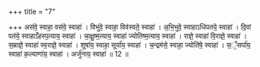+++
title = "7"

+++
अस॑वे॒ स्वाहा॒ वस॑वे॒ स्वाहा॑ । विभु॑वे॒ स्वाहा॒ विव॑स्वते॒ स्वाहा॑ । अ॒भि॒भुवे॒ स्वाहाऽधि॑पतये॒ स्वाहा॑ । दि॒वां  पत॑ये॒ स्वाहाऽँ॑हस्प॒त्याय॒ स्वाहा॑ । चा॒क्षु॒ष्म॒त्याय॒ स्वाहा॑ ज्योतिष्म॒त्याय॒ स्वाहा॑ । राज्ञे॒ स्वाहा॑ वि॒राज्ञे॒ स्वाहा॑ ।  स॒म्राज्ञे॒ स्वाहा॑ स्व॒राज्ञे॒ स्वाहा॑ । शूषा॑य॒ स्वाहा॒ सूर्या॑य॒ स्वाहा॑ । च॒न्द्रम॑से॒ स्वाहा॒ ज्योति॑षे॒ स्वाहा॑ । स॒ँ॒सर्पा॑य॒  स्वाहा॑ क॒ल्याणा॑य॒ स्वाहा॑ । अर्जु॑नाय॒ स्वाहा॑ ॥ 12 ॥


